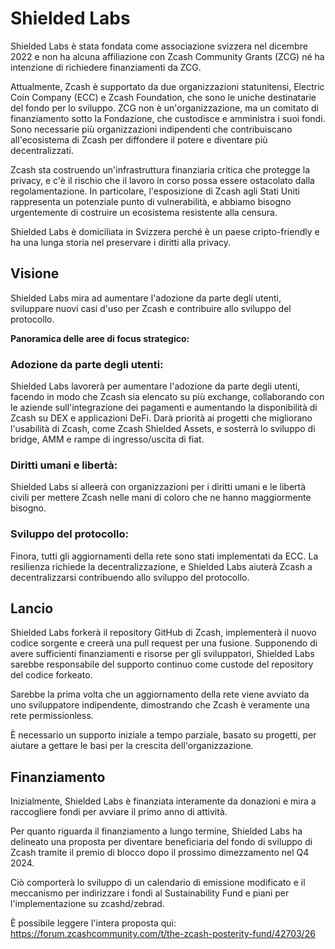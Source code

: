 # Shielded Labs
Shielded Labs è stata fondata come associazione svizzera nel dicembre 2022 e non ha alcuna affiliazione con Zcash Community Grants (ZCG) né ha intenzione di richiedere finanziamenti da ZCG.

Attualmente, Zcash è supportato da due organizzazioni statunitensi, Electric Coin Company (ECC) e Zcash Foundation, che sono le uniche destinatarie del fondo per lo sviluppo. ZCG non è un'organizzazione, ma un comitato di finanziamento sotto la Fondazione, che custodisce e amministra i suoi fondi. Sono necessarie più organizzazioni indipendenti che contribuiscano all'ecosistema di Zcash per diffondere il potere e diventare più decentralizzati.

Zcash sta costruendo un'infrastruttura finanziaria critica che protegge la privacy, e c'è il rischio che il lavoro in corso possa essere ostacolato dalla regolamentazione. In particolare, l'esposizione di Zcash agli Stati Uniti rappresenta un potenziale punto di vulnerabilità, e abbiamo bisogno urgentemente di costruire un ecosistema resistente alla censura.

Shielded Labs è domiciliata in Svizzera perché è un paese cripto-friendly e ha una lunga storia nel preservare i diritti alla privacy.

## Visione
Shielded Labs mira ad aumentare l'adozione da parte degli utenti, sviluppare nuovi casi d'uso per Zcash e contribuire allo sviluppo del protocollo.

**Panoramica delle aree di focus strategico:**

### Adozione da parte degli utenti:

Shielded Labs lavorerà per aumentare l'adozione da parte degli utenti, facendo in modo che Zcash sia elencato su più exchange, collaborando con le aziende sull'integrazione dei pagamenti e aumentando la disponibilità di Zcash su DEX e applicazioni DeFi. Darà priorità ai progetti che migliorano l'usabilità di Zcash, come Zcash Shielded Assets, e sosterrà lo sviluppo di bridge, AMM e rampe di ingresso/uscita di fiat.

### Diritti umani e libertà:

Shielded Labs si alleerà con organizzazioni per i diritti umani e le libertà civili per mettere Zcash nelle mani di coloro che ne hanno maggiormente bisogno.

### Sviluppo del protocollo:

Finora, tutti gli aggiornamenti della rete sono stati implementati da ECC. La resilienza richiede la decentralizzazione, e Shielded Labs aiuterà Zcash a decentralizzarsi contribuendo allo sviluppo del protocollo.

## Lancio
Shielded Labs forkerà il repository GitHub di Zcash, implementerà il nuovo codice sorgente e creerà una pull request per una fusione. Supponendo di avere sufficienti finanziamenti e risorse per gli sviluppatori, Shielded Labs sarebbe responsabile del supporto continuo come custode del repository del codice forkeato.

Sarebbe la prima volta che un aggiornamento della rete viene avviato da uno sviluppatore indipendente, dimostrando che Zcash è veramente una rete permissionless.

È necessario un supporto iniziale a tempo parziale, basato su progetti, per aiutare a gettare le basi per la crescita dell'organizzazione.

## Finanziamento

Inizialmente, Shielded Labs è finanziata interamente da donazioni e mira a raccogliere fondi per avviare il primo anno di attività.

Per quanto riguarda il finanziamento a lungo termine, Shielded Labs ha delineato una proposta per diventare beneficiaria del fondo di sviluppo di Zcash tramite il premio di blocco dopo il prossimo dimezzamento nel Q4 2024.

Ciò comporterà lo sviluppo di un calendario di emissione modificato e il meccanismo per indirizzare i fondi al Sustainability Fund e piani per l'implementazione su zcashd/zebrad.

È possibile leggere l'intera proposta qui:
https://forum.zcashcommunity.com/t/the-zcash-posterity-fund/42703/26